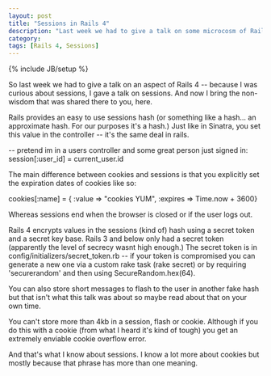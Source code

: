 ```yaml
---
layout: post
title: "Sessions in Rails 4"
description: "Last week we had to give a talk on some microcosm of Rails 4. I chose Sessions."
category: 
tags: [Rails 4, Sessions]
---
```

{% include JB/setup %}

So last week we had to give a talk on an aspect of Rails 4 -- because I was curious about sessions, I gave a talk on sessions. And now I bring the non-wisdom that was shared there to you, here. 

Rails provides an easy to use sessions hash (or something like a hash... an approximate hash. For our purposes it's a hash.) Just like in Sinatra, you set this value in the controller -- it's the same deal in rails.

-- pretend im in a users controller and some great person just signed in: 
session[:user_id] = current_user.id

The main difference between cookies and sessions is that you explicitly set the expiration dates of cookies like so:

cookies[:name] = { :value => "cookies YUM", :expires => Time.now + 3600}

Whereas sessions end when the browser is closed or if the user logs out. 

Rails 4 encrypts values in the sessions (kind of) hash using a secret token and a secret key base. Rails 3 and below only had a secret token (apparently the level of secrecy wasnt high enough.) The secret token is in config/initializers/secret_token.rb -- if your token is compromised you can generate a new one via a custom rake task (rake secret) or by requiring 'securerandom' and then using SecureRandom.hex(64).

You can also store short messages to flash to the user in another fake hash but that isn't what this talk was about so maybe read about that on your own time.

You can't store more than 4kb in a session, flash or cookie. Although if you do this with a cookie (from what I heard it's kind of tough) you get an extremely enviable cookie overflow error. 

And that's what I know about sessions. I know a lot more about cookies but mostly because that phrase has more than one meaning. 